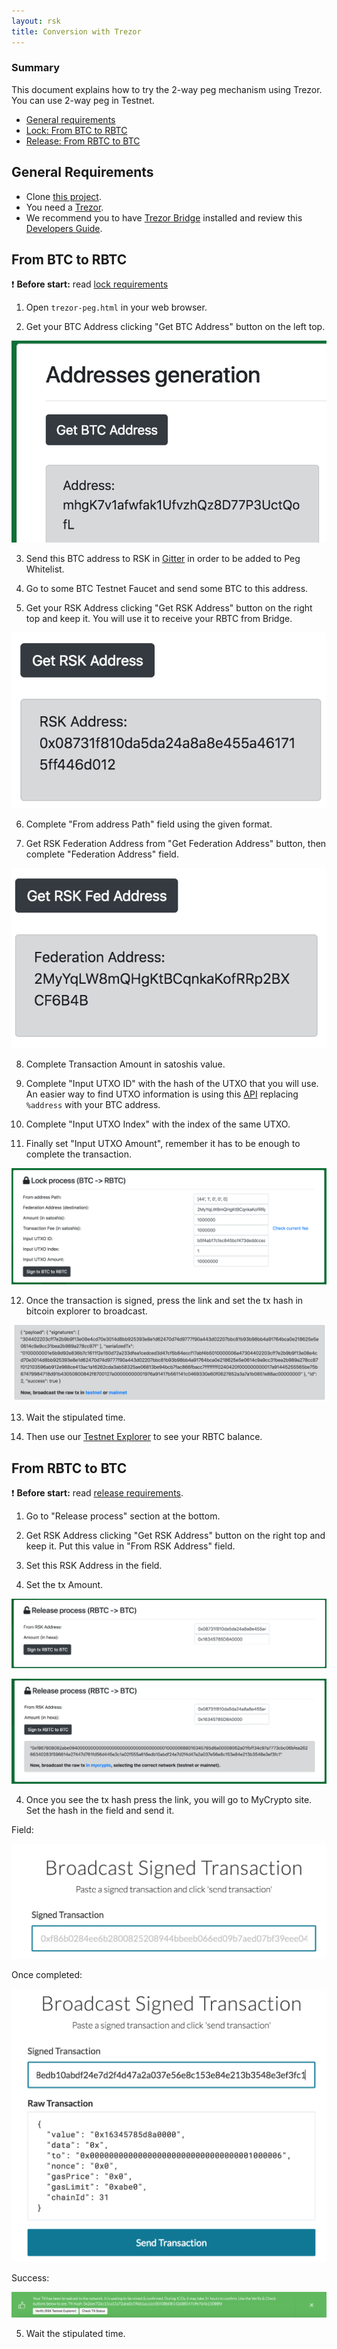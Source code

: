 ```yaml
---
layout: rsk
title: Conversion with Trezor
---
```


### Summary
This document explains how to try the 2-way peg mechanism using Trezor. You can use 2-way peg in Testnet. 
- [General requirements](#general-requirements)
- [Lock: From BTC to RBTC](#from-btc-to-rbtc)
- [Release: From RBTC to BTC](#from-rbtc-to-btc)

## General Requirements
* Clone [this project](https://github.com/rsksmart/utilities/tree/master/peg/hw/trezor).
* You need a [Trezor](https://trezor.io/).
* We recommend you to have [Trezor Bridge](https://wallet.trezor.io/#/bridge/) installed and review this [Developers Guide](https://wiki.trezor.io/Developers_guide).


## From BTC to RBTC
:exclamation: **Before start:** read [lock requirements](/rsk/rbtc/conversion/#locking-from-btc-to-rbtc)
1. Open `trezor-peg.html` in your web browser.

2.  Get your BTC Address clicking "Get BTC Address" button on the left top.

![Get BTC Address](/assets/img/rsk/peg-trezor/getBTCAddress.png)

3. Send this BTC address to RSK in [Gitter](https://gitter.im/rsksmart/getting-started) in order to be added to Peg Whitelist.

4. Go to some BTC Testnet Faucet and send some BTC to this address.

5.  Get your RSK Address clicking "Get RSK Address" button on the right top and keep it. You will use it to receive your RBTC from Bridge.

![Get RSK Address](/assets/img/rsk/peg-trezor/getRSKAddress.png)

6.  Complete "From address Path" field using the given format.

7.  Get RSK Federation Address from "Get Federation Address" button, then complete "Federation Address" field.

![Get RSK Federation Address](/assets/img/rsk/peg-trezor/getRSKFederationAddress.png)

8.  Complete Transaction Amount in satoshis value. 

9.  Complete "Input UTXO ID" with the hash of the UTXO that you will use. An easier way to find UTXO information is using this [API](https://testnet.blockexplorer.com/api/addr/%address/utxo) replacing `%address` with your BTC address.

10.  Complete "Input UTXO Index" with the index of the same UTXO.

11.  Finally set "Input UTXO Amount", remember it has to be enough to complete the transaction.

![Get RSK Fedetation Address](/assets/img/rsk/peg-trezor/lockProcessFields.png)

12. Once the transaction is signed, press the link and set the tx hash in bitcoin explorer to broadcast.

![Signed Transaction](/assets/img/rsk/peg-trezor/lockProcessResponse.png)

13. Wait the stipulated time.

14. Then use our [Testnet Explorer](https://explorer.testnet.rsk.co) to see your RBTC balance.

## From RBTC to BTC
:exclamation: **Before start:** read [release requirements](/rsk/rbtc/conversion/#releasing-from-rbtc-to-btc).
1. Go to "Release process" section at the bottom.

2.  Get RSK Address clicking "Get RSK Address" button on the right top and keep it. Put this value in "From RSK Address" field.

3. Set this RSK Address in the field.

3. Set the tx Amount.

![Release Process Fields](/assets/img/rsk/peg-trezor/releaseProcessFields.png)

![Release Process Completed](/assets/img/rsk/peg-trezor/releaseProcessResponse.png)

4. Once you see the tx hash press the link, you will go to MyCrypto site. Set the hash in the field and send it.

Field:

![My Crypto Step 1](/assets/img/rsk/peg-trezor/myCryptoBroadcastField.png)

Once completed:

![My Crypto Step 2](/assets/img/rsk/peg-trezor/myCryptoBroadcastDetail.png)

Success:

![My Crypto Step 3](/assets/img/rsk/peg-trezor/myCryptoBroadcastSuccess.png)

5. Wait the stipulated time.
